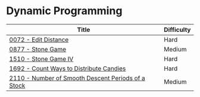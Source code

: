 # Dynamic Programming

| Title                                                                                                                                   | Difficulty |
| --------------------------------------------------------------------------------------------------------------------------------------- | ---------- |
| [0072 - Edit Distance](../solutions/0000-0099/0072-edit-distance-hard.md)                                                               | Hard       |
| [0877 - Stone Game](../solutions/0800-0899/0877-stone-game-medium.md)                                                                   | Medium     |
| [1510 - Stone Game IV](../solutions/1500-1599/1510-stone-game-iv-hard.md)                                                               | Hard       |
| [1692 - Count Ways to Distribute Candies](../solutions/1600-1699/1692-count-ways-to-distribute-candies-hard.md)                         | Hard       |
| [2110 - Number of Smooth Descent Periods of a Stock](../solutions/2100-2199/2110-number-of-smooth-descent-periods-of-a-stock-medium.md) | Medium     |
